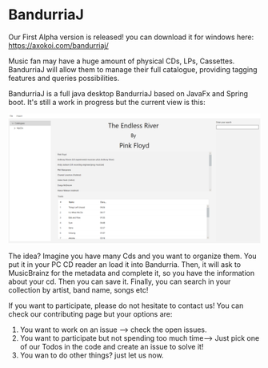 # BandurriaJ

Our First Alpha version is released! you can download it for windows here: https://axokoi.com/bandurriaj/

Music fan may have a huge amount of physical CDs, LPs, Cassettes. BandurriaJ will allow them to manage their full catalogue,
 providing tagging features and queries possibilities.
 
 BandurriaJ is a full java desktop BandurriaJ based on JavaFx and Spring boot. It's still a work in progress but the current view is this:
 
 ![](doc/images/GuiPreview.png)
 
 The idea? Imagine you have many Cds and you want to organize them. You put it in your PC CD reader an load it into Bandurria. Then, it will ask
 to MusicBrainz for the metadata and complete it, so you have the information about your cd. Then you can save it.
 Finally, you can search in your collection by artist, band name, songs etc!

If you want to participate, please do not hesitate to contact us! You can check our contributing page but your options are:
1. You want to work on an issue --> check the open issues.
2. You want to participate but not spending too much time--> Just pick one of our Todos in the code and create an issue to solve it! 
3. You wan to do other things? just let us now.


